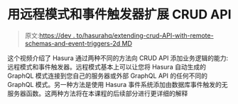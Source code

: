 # 用远程模式和事件触发器扩展 CRUD API

> 原文:[https://dev . to/hasurahq/extending-crud-API-with-remote-schemas-and-event-triggers-2d MD](https://dev.to/hasurahq/extending-crud-api-with-remote-schemas-and-event-triggers-2dmd)

这个视频介绍了 Hasura 通过两种不同的方法向 CRUD API 添加业务逻辑的能力:远程模式和事件触发器。远程模式基本上可以让您将 Hasura 自动生成的 GraphQL 模式连接到您自己的服务器或外部 GraphQL API 的任何不同的 GraphQL 模式。另一种方法是使用 Hasura 事件系统添加由数据库事件触发的无服务器函数。这两种方法将在本课程的后续部分进行更详细的解释